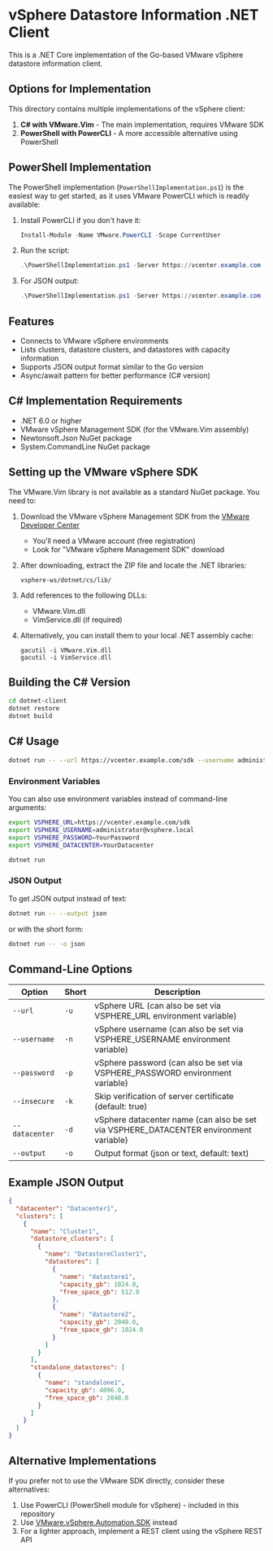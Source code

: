 # vSphere Datastore Information .NET Client

This is a .NET Core implementation of the Go-based VMware vSphere datastore information client.

## Options for Implementation

This directory contains multiple implementations of the vSphere client:

1. **C# with VMware.Vim** - The main implementation, requires VMware SDK
2. **PowerShell with PowerCLI** - A more accessible alternative using PowerShell

## PowerShell Implementation

The PowerShell implementation (`PowerShellImplementation.ps1`) is the easiest way to get started, as it uses VMware PowerCLI which is readily available:

1. Install PowerCLI if you don't have it:
   ```powershell
   Install-Module -Name VMware.PowerCLI -Scope CurrentUser
   ```

2. Run the script:
   ```powershell
   .\PowerShellImplementation.ps1 -Server https://vcenter.example.com -Username administrator@vsphere.local -Password YourPassword
   ```

3. For JSON output:
   ```powershell
   .\PowerShellImplementation.ps1 -Server https://vcenter.example.com -Username user -Password pass -AsJson
   ```

## Features

- Connects to VMware vSphere environments
- Lists clusters, datastore clusters, and datastores with capacity information
- Supports JSON output format similar to the Go version
- Async/await pattern for better performance (C# version)

## C# Implementation Requirements

- .NET 6.0 or higher
- VMware vSphere Management SDK (for the VMware.Vim assembly)
- Newtonsoft.Json NuGet package
- System.CommandLine NuGet package

## Setting up the VMware vSphere SDK

The VMware.Vim library is not available as a standard NuGet package. You need to:

1. Download the VMware vSphere Management SDK from the [VMware Developer Center](https://developer.broadcom.com/sdks/vsphere-management-sdk/latest)
   - You'll need a VMware account (free registration)
   - Look for "VMware vSphere Management SDK" download

2. After downloading, extract the ZIP file and locate the .NET libraries:
   ```
   vsphere-ws/dotnet/cs/lib/
   ```

3. Add references to the following DLLs:
   - VMware.Vim.dll
   - VimService.dll (if required)

4. Alternatively, you can install them to your local .NET assembly cache:
   ```
   gacutil -i VMware.Vim.dll
   gacutil -i VimService.dll
   ```

## Building the C# Version

```bash
cd dotnet-client
dotnet restore
dotnet build
```

## C# Usage

```bash
dotnet run -- --url https://vcenter.example.com/sdk --username administrator@vsphere.local --password YourPassword --datacenter YourDatacenter
```

### Environment Variables

You can also use environment variables instead of command-line arguments:

```bash
export VSPHERE_URL=https://vcenter.example.com/sdk
export VSPHERE_USERNAME=administrator@vsphere.local
export VSPHERE_PASSWORD=YourPassword
export VSPHERE_DATACENTER=YourDatacenter

dotnet run
```

### JSON Output

To get JSON output instead of text:

```bash
dotnet run -- --output json
```

or with the short form:

```bash
dotnet run -- -o json
```

## Command-Line Options

| Option | Short | Description |
|--------|-------|-------------|
| `--url` | `-u` | vSphere URL (can also be set via VSPHERE_URL environment variable) |
| `--username` | `-n` | vSphere username (can also be set via VSPHERE_USERNAME environment variable) |
| `--password` | `-p` | vSphere password (can also be set via VSPHERE_PASSWORD environment variable) |
| `--insecure` | `-k` | Skip verification of server certificate (default: true) |
| `--datacenter` | `-d` | vSphere datacenter name (can also be set via VSPHERE_DATACENTER environment variable) |
| `--output` | `-o` | Output format (json or text, default: text) |

## Example JSON Output

```json
{
  "datacenter": "Datacenter1",
  "clusters": [
    {
      "name": "Cluster1",
      "datastore_clusters": [
        {
          "name": "DatastoreCluster1",
          "datastores": [
            {
              "name": "datastore1",
              "capacity_gb": 1024.0,
              "free_space_gb": 512.0
            },
            {
              "name": "datastore2",
              "capacity_gb": 2048.0,
              "free_space_gb": 1024.0
            }
          ]
        }
      ],
      "standalone_datastores": [
        {
          "name": "standalone1",
          "capacity_gb": 4096.0,
          "free_space_gb": 2048.0
        }
      ]
    }
  ]
}
```

## Alternative Implementations

If you prefer not to use the VMware SDK directly, consider these alternatives:

1. Use PowerCLI (PowerShell module for vSphere) - included in this repository
2. Use [VMware.vSphere.Automation.SDK](https://github.com/vmware/vsphere-automation-sdk-net) instead
3. For a lighter approach, implement a REST client using the vSphere REST API 